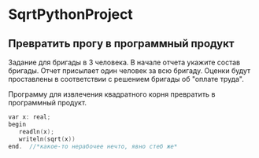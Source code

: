 # SqrtPythonProject

## Превратить прогу в программный продукт

Задание для бригады в 3 человека.
В начале отчета укажите состав бригады.
Отчет присылает один человек за всю бригаду. Оценки будут проставлены в соответствии с решением бригады об "оплате труда".

Программу для извлечения квадратного корня превратить в программный продукт.  
```C
var x: real;  
begin  
   readln(x);  
   writeln(sqrt(x))  
end.  //*какое-то нерабочее нечто, явно стеб же*
```

